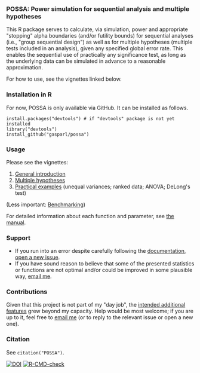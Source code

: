 ### POSSA: Power simulation for sequential analysis and multiple hypotheses

This R package serves to calculate, via simulation, power and appropriate "stopping" alpha boundaries (and/or futility bounds) for sequential analyses (i.e., "group sequential design") as well as for multiple hypotheses (multiple tests included in an analysis), given any specified global error rate. This enables the sequential use of practically any significance test, as long as the underlying data can be simulated in advance to a reasonable approximation.

For how to use, see the vignettes linked below.

### Installation in R

For now, POSSA is only available via GitHub. It can be installed as follows.

```
install.packages("devtools") # if "devtools" package is not yet installed
library("devtools")
install_github("gasparl/possa")
```

### Usage

Please see the vignettes:

1. [General introduction](https://gasparl.github.io/possa/vignettes/intro.html "POSSA: Introduction")
2. [Multiple hypotheses](https://gasparl.github.io/possa/vignettes/multiple_hypotheses.html "POSSA: Multiple hypotheses")
3. [Practical examples](https://gasparl.github.io/possa/vignettes/examples.html "POSSA: Practical examples") (unequal variances; ranked data; ANOVA; DeLong's test)

(Less important: [Benchmarking](https://gasparl.github.io/possa/vignettes/benchmarking.html "POSSA: Benchmarking"))

For detailed information about each function and parameter, see [the manual](https://github.com/gasparl/possa/blob/master/POSSA.pdf "POSSA manual").

### Support

* If you run into an error despite carefully following the [documentation](https://github.com/gasparl/possa/blob/master/POSSA.pdf "POSSA.pdf"), [open a new issue](https://github.com/gasparl/possa/issues "Issues").
* If you have sound reason to believe that some of the presented statistics or functions are not optimal and/or could be improved in some plausible way, [email me](mailto:lkcsgaspar@gmail.com).

### Contributions

Given that this project is not part of my "day job", the [intended additional features](https://github.com/gasparl/possa/issues "Issues") grew beyond my capacity. Help would be most welcome; if you are up to it, feel free to [email me](mailto:lkcsgaspar@gmail.com) (or to reply to the relevant issue or open a new one).

### Citation

See `citation("POSSA")`.

[![DOI](https://zenodo.org/badge/DOI/10.5281/zenodo.6523855.svg)](https://doi.org/10.5281/zenodo.6523855) [![R-CMD-check](https://github.com/gasparl/possa/workflows/R-CMD-check/badge.svg)](https://github.com/gasparl/possa/actions)
